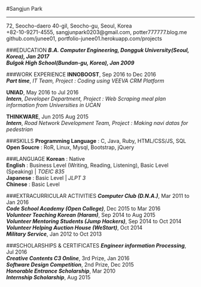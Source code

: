 #Sangjun Park
___
72, Seocho-daero 40-gil, Seocho-gu, Seoul, Korea<br>
+82-10-9271-4555, <span>sangjunpark0203@</span>gmail.com, potter777777.blog.me<br>
github.com/junee01, portfolio-junee01.herokuapp.com/projects

###EDUCATION
***B.A. Computer Engineering, Dongguk University(Seoul, Korea), Jan 2017***<br>
***Bulgok High School(Bundan-gu, Korea), Jan 2009***

###WORK EXPERIENCE
**INNOBOOST**, Sep 2016 to Dec 2016<br>
***Part time***, *IT Team, Project : Coding using VEEVA CRM Platform*

**UNIAD**, May 2016 to Jul 2016<br>
***Intern***, *Developer Department, Project : Web Scraping meal plan information from Universities in UCAN*

**THINKWARE**, Jun 2015 Aug 2015<br>
***Intern***, *Road Network Development Team, Project : Making navi datas for pedestrian*

###SKILLS
**Programming Language** : C, Java, Ruby, HTML/CSS/JS, SQL<br>
**Open Soucre** : RoR, Linux, Mysql, Bootstrap, jQuery

###LANGUAGE
**Korean** : Native<br>
**English** : Business Level (Writing, Reading, Listening), Basic Level (Speaking) | *TOEIC 835*<br>
**Japanese** : Basic Level | *JLPT 3*<br>
**Chinese** : Basic Level

###EXTRACURRICULAR ACTIVITIES
***Computer Club (D.N.A.)***, Mar 2011 to Jan 2016<br>
***Code School Academy (Open College)***, Dec 2015 to Mar 2016<br>
***Volunteer Teaching Korean (Haram)***, Sep 2014 to Aug 2015<br>
***Volunteer Mentoring Students (Jump Hackers)***, Sep 2014 to Oct 2014<br>
***Volunteer Helping Auction House (WeStart)***, Oct 2014<br>
***Military Service***, Jan 2012 to Oct 2013

###SCHOLARSHIPS & CERTIFICATES
***Engineer information Processing***, Jul 2016<br>
***Creative Contents C3 Online***, 3rd Prize, Jan 2016<br>
***Software Design Competition***, 2nd Prize, Dec 2015<br>
***Honorable Entrance Scholarship***, Mar 2010<br>
***Internship Scholarship***, Aug 2015
